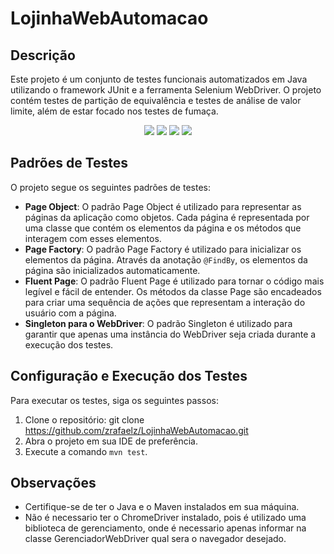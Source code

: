 # LojinhaWebAutomacao

## Descrição
Este projeto é um conjunto de testes funcionais automatizados em Java utilizando o framework JUnit e a ferramenta Selenium WebDriver. O projeto contém testes de partição de equivalência e testes de análise de valor limite, além de estar focado nos testes de fumaça.
<p align="center">
     <a alt="Java">
        <img src="https://img.shields.io/badge/Java-v17-blue.svg" />
    </a>
    <a alt="JUnit5">
        <img src="https://img.shields.io/badge/JUnit5-v5.10.0-darkred.svg" />
    </a> 
    <a alt="WebDriverManager">
        <img src="https://img.shields.io/badge/WebDriverManager-v5.6.2-green.svg" />
    </a>
    <a alt="Selenium">
        <img src="https://img.shields.io/badge/Selenium-v4.14.1-darkgreen.svg" />
    </a>
</p>

## Padrões de Testes
O projeto segue os seguintes padrões de testes:
- **Page Object**: O padrão Page Object é utilizado para representar as páginas da aplicação como objetos. Cada página é representada por uma classe que contém os elementos da página e os métodos que interagem com esses elementos.
- **Page Factory**: O padrão Page Factory é utilizado para inicializar os elementos da página. Através da anotação `@FindBy`, os elementos da página são inicializados automaticamente.
- **Fluent Page**: O padrão Fluent Page é utilizado para tornar o código mais legível e fácil de entender. Os métodos da classe Page são encadeados para criar uma sequência de ações que representam a interação do usuário com a página.
- **Singleton para o WebDriver**: O padrão Singleton é utilizado para garantir que apenas uma instância do WebDriver seja criada durante a execução dos testes.

## Configuração e Execução dos Testes
Para executar os testes, siga os seguintes passos:
1. Clone o repositório: git clone https://github.com/zrafaelz/LojinhaWebAutomacao.git
2. Abra o projeto em sua IDE de preferência.
3. Execute a comando `mvn test`.

## Observações
- Certifique-se de ter o Java e o Maven instalados em sua máquina.
- Não é necessario ter o ChromeDriver instalado, pois é utilizado uma biblioteca de gerenciamento, onde é necessario apenas informar na classe GerenciadorWebDriver qual sera o navegador desejado.
